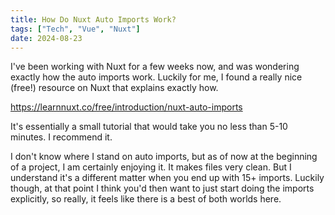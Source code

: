 ```yaml
---
title: How Do Nuxt Auto Imports Work?
tags: ["Tech", "Vue", "Nuxt"]
date: 2024-08-23
---
```

I've been working with Nuxt for a few weeks now, and was wondering exactly how
the auto imports work. Luckily for me, I found a really nice (free!) resource
on Nuxt that explains exactly how.

https://learnnuxt.co/free/introduction/nuxt-auto-imports

It's essentially a small tutorial that would take you no less than 5-10 minutes.
I recommend it.

I don't know where I stand on auto imports, but as of now at the beginning
of a project, I am certainly enjoying it. It makes files very clean. But I
understand it's a different matter when you end up with 15+ imports. Luckily
though, at that point I think you'd then want to just start doing the imports
explicitly, so really, it feels like there is a best of both worlds here.
